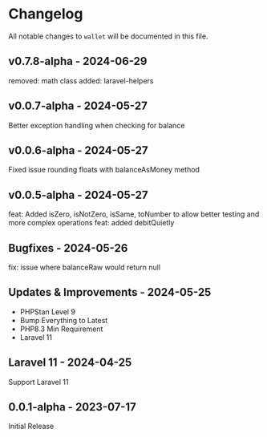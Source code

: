 # Changelog

All notable changes to `wallet` will be documented in this file.

## v0.7.8-alpha - 2024-06-29

removed: math class
added: laravel-helpers

## v0.0.7-alpha - 2024-05-27

Better exception handling when checking for balance

## v0.0.6-alpha - 2024-05-27

Fixed issue rounding floats with balanceAsMoney method

## v0.0.5-alpha - 2024-05-27

feat: Added isZero, isNotZero, isSame, toNumber to allow better testing and more complex operations
feat: added debitQuietly

## Bugfixes - 2024-05-26

fix: issue where balanceRaw would return null

## Updates & Improvements - 2024-05-25

- PHPStan Level 9
- Bump Everything to Latest
- PHP8.3 Min Requirement
- Laravel 11

## Laravel 11 - 2024-04-25

Support Laravel 11

## 0.0.1-alpha - 2023-07-17

Initial Release
